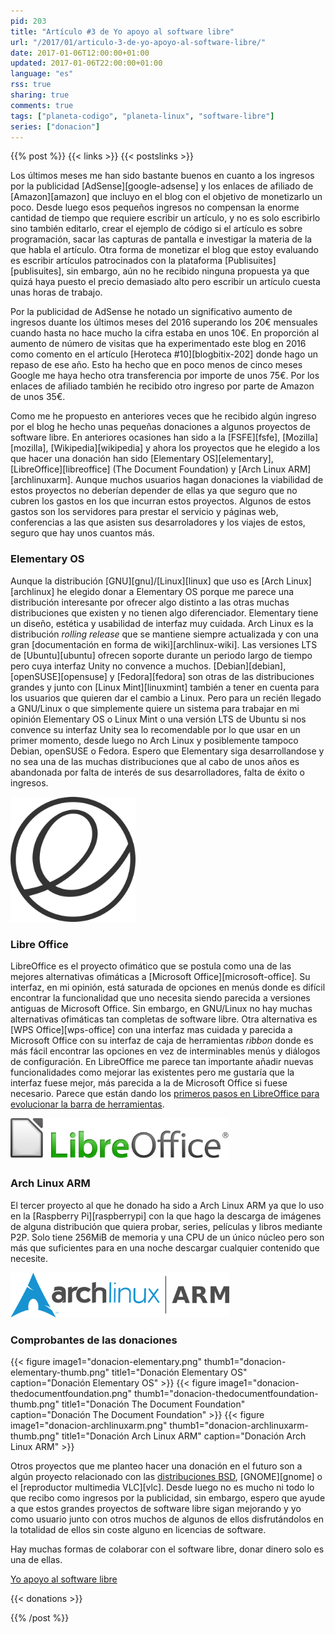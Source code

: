 ```yaml
---
pid: 203
title: "Artículo #3 de Yo apoyo al software libre"
url: "/2017/01/articulo-3-de-yo-apoyo-al-software-libre/"
date: 2017-01-06T12:00:00+01:00
updated: 2017-01-06T22:00:00+01:00
language: "es"
rss: true
sharing: true
comments: true
tags: ["planeta-codigo", "planeta-linux", "software-libre"]
series: ["donacion"]
---
```


{{% post %}}
{{< links >}}
{{< postslinks >}}

Los últimos meses me han sido bastante buenos en cuanto a los ingresos por la publicidad [AdSense][google-adsense] y los enlaces de afiliado de [Amazon][amazon] que incluyo en el blog con el objetivo de monetizarlo un poco. Desde luego esos pequeños ingresos no compensan la enorme cantidad de tiempo que requiere escribir un artículo, y no es solo escribirlo sino también editarlo, crear el ejemplo de código si el artículo es sobre programación, sacar las capturas de pantalla e investigar la materia de la que habla el artículo. Otra forma de monetizar el blog que estoy evaluando es escribir artículos patrocinados con la plataforma [Publisuites][publisuites], sin embargo, aún no he recibido ninguna propuesta ya que quizá haya puesto el precio demasiado alto pero escribir un artículo cuesta unas horas de trabajo.

Por la publicidad de AdSense he notado un significativo aumento de ingresos duante los últimos meses del 2016 superando los 20€ mensuales cuando hasta no hace mucho la cifra estaba en unos 10€. En proporción al aumento de número de visitas que ha experimentado este blog en 2016 como comento en el artículo [Heroteca #10][blogbitix-202] donde hago un repaso de ese año. Esto ha hecho que en poco menos de cinco meses Google me haya hecho otra transferencia por importe de unos 75€. Por los enlaces de afiliado también he recibido otro ingreso por parte de Amazon de unos 35€.

Como me he propuesto en anteriores veces que he recibido algún ingreso por el blog he hecho unas pequeñas donaciones a algunos proyectos de software libre. En anteriores ocasiones han sido a la [FSFE][fsfe], [Mozilla][mozilla], [Wikipedia][wikipedia] y ahora los proyectos que he elegido a los que hacer una donación han sido [Elementary OS][elementary], [LibreOffice][libreoffice] (The Document Foundation) y [Arch Linux ARM][archlinuxarm]. Aunque muchos usuarios hagan donaciones la viabilidad de estos proyectos no deberían depender de ellas ya que seguro que no cubren los gastos en los que incurran estos proyectos. Algunos de estos gastos son los servidores para prestar el servicio y páginas web, conferencias a las que asisten sus desarroladores y los viajes de estos, seguro que hay unos cuantos más.

### Elementary OS

Aunque la distribución [GNU][gnu]/[Linux][linux] que uso es [Arch Linux][archlinux] he elegido donar a Elementary OS porque me parece una distribución interesante por ofrecer algo distinto a las otras muchas distribuciones que existen y no tienen algo diferenciador. Elementary tiene un diseño, estética y usabilidad de interfaz muy cuidada. Arch Linux es la distribución _rolling release_ que se mantiene siempre actualizada y con una gran [documentación en forma de wiki][archlinux-wiki]. Las versiones LTS de [Ubuntu][ubuntu] ofrecen soporte durante un periodo largo de tiempo pero cuya interfaz Unity no convence a muchos. [Debian][debian], [openSUSE][opensuse] y [Fedora][fedora] son otras de las distribuciones grandes y junto con [Linux Mint][linuxmint] también a tener en cuenta para los usuarios que quieren dar el cambio a Linux. Pero para un recién llegado a GNU/Linux o que simplemente quiere un sistema para trabajar en mi opinión Elementary OS o Linux Mint o una versión LTS de Ubuntu si nos convence su interfaz Unity sea lo recomendable por lo que usar en un primer momento, desde luego no Arch Linux y posiblemente tampoco Debian, openSUSE o Fedora. Espero que Elementary siga desarrollandose y no sea una de las muchas distribuciones que al cabo de unos años es abandonada por falta de interés de sus desarrolladores, falta de éxito o ingresos.

<div class="media">
    <img src="assets/images/logotipos/elementary.svg" alt="Elementary OS" title="Elementary OS" width="200"/>
</div>

### Libre Office

LibreOffice es el proyecto ofimático que se postula como una de las mejores alternativas ofimáticas a [Microsoft Office][microsoft-office]. Su interfaz, en mi opinión, está saturada de opciones en menús donde es difícil encontrar la funcionalidad que uno necesita siendo parecida a versiones antiguas de Microsoft Office. Sin embargo, en GNU/Linux no hay muchas alternativas ofimáticas tan completas de software libre. Otra alternativa es [WPS Office][wps-office] con una interfaz mas cuidada y parecida a Microsoft Office con su interfaz de caja de herramientas _ribbon_ donde es más fácil encontrar las opciones en vez de interminables menús y diálogos de configuración. En LibreOffice me parece tan importante añadir nuevas funcionalidades como mejorar las existentes pero me gustaría que la interfaz fuese mejor, más parecida a la de Microsoft Office si fuese necesario. Parece que están dando los [primeros pasos en LibreOffice para evolucionar la barra de herramientas](https://es.blog.documentfoundation.org/evolucionando-mas-alla-de-las-restricciones-de-las-barras-de-herramientas/).

<div class="media">
    <img src="assets/images/logotipos/libreoffice.svg" alt="LibreOffice" title="LibreOffice" width="350"/>
</div>

### Arch Linux ARM

El tercer proyecto al que he donado ha sido a Arch Linux ARM ya que lo uso en la [Raspberry Pi][raspberrypi] con la que hago la descarga de imágenes de alguna distribución que quiera probar, series, películas y libros mediante P2P. Solo tiene 256MiB de memoria y una CPU de un único núcleo pero son más que suficientes para en una noche descargar cualquier contenido que necesite.

<div class="media">
    <img src="assets/images/logotipos/archlinuxarm.svg" alt="Arch Linux ARM" title="Arch Linux ARM" width="350"/>
</div>

### Comprobantes de las donaciones

<div class="media">
    {{< figure
        image1="donacion-elementary.png" thumb1="donacion-elementary-thumb.png" title1="Donación Elementary OS"
        caption="Donación Elementary OS" >}}
    {{< figure
        image1="donacion-thedocumentfoundation.png" thumb1="donacion-thedocumentfoundation-thumb.png" title1="Donación The Document Foundation"
        caption="Donación The Document Foundation" >}}
    {{< figure
        image1="donacion-archlinuxarm.png" thumb1="donacion-archlinuxarm-thumb.png" title1="Donación Arch Linux ARM"
        caption="Donación Arch Linux ARM" >}}
</div>

Otros proyectos que me planteo hacer una donación en el futuro son a algún proyecto relacionado con las [distribuciones BSD](https://es.wikipedia.org/wiki/Berkeley_Software_Distribution), [GNOME][gnome] o el [reproductor multimedia VLC][vlc]. Desde luego no es mucho ni todo lo que recibo como ingresos por la publicidad, sin embargo, espero que ayude a que estos grandes proyectos de software libre sigan mejorando y yo como usuario junto con otros muchos de algunos de ellos disfrutándolos en la totalidad de ellos sin coste alguno en licencias de software.

Hay muchas formas de colaborar con el software libre, donar dinero solo es una de ellas.

[Yo apoyo al software libre](http://www.gnu.org/)

{{< donations >}}

{{% /post %}}
